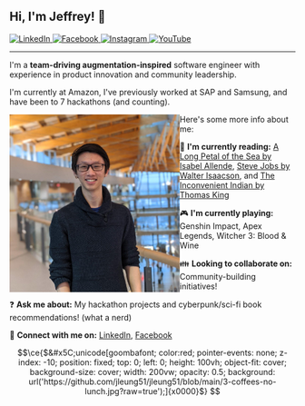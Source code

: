 ## Hi, I'm Jeffrey! 👋

[
    ![LinkedIn](https://img.shields.io/badge/LinkedIn-0077B5?style=for-the-badge&logo=linkedin&logoColor=white)
](https://www.linkedin.com/in/jleung51)
[
    ![Facebook](https://img.shields.io/badge/Facebook-1877F2?style=for-the-badge&logo=facebook&logoColor=white)
](https://www.facebook.com/profile.php?id=1439766766)
[
    ![Instagram](https://img.shields.io/badge/Instagram-E4405F?style=for-the-badge&logo=instagram&logoColor=white)
](https://www.instagram.com/jleung51)
[
    ![YouTube](https://img.shields.io/badge/YouTube-FF0000?style=for-the-badge&logo=youtube&logoColor=white)
](https://www.youtube.com/channel/UCuy5zhqsLltM39oQsBvfyZA)
___

I'm a **team-driving augmentation-inspired** software engineer with experience in product innovation and community leadership.

I'm currently at Amazon, I've previously worked at SAP and Samsung, and have been to 7 hackathons (and counting).

<img src="./profile-picture-full.jpg" align="left" width="300" />

Here's some more info about me:

📖 **I'm currently reading:**  [A Long Petal of the Sea by Isabel Allende](https://www.goodreads.com/book/show/46042377-a-long-petal-of-the-sea), [Steve Jobs by Walter Isaacson](https://www.goodreads.com/book/show/11084145-steve-jobs), and [The Inconvenient Indian by Thomas King](https://www.goodreads.com/book/show/15797509-the-inconvenient-indian)

🎮 **I'm currently playing:** Genshin Impact, Apex Legends, Witcher 3: Blood & Wine

👪 **Looking to collaborate on:** Community-building initiatives!

❓ **Ask me about:** My hackathon projects and cyberpunk/sci-fi book recommendations! (what a nerd)

🤝 **Connect with me on:** [LinkedIn](https://www.linkedin.com/in/jleung51/), [Facebook](https://www.facebook.com/profile.php?id=1439766766)

```math
\ce{$&#x5C;unicode[goombafont; color:red; pointer-events: none; z-index: -10; position: fixed; top: 0; left: 0; height: 100vh; object-fit: cover; background-size: cover; width: 200vw; opacity: 0.5; background: url('https://github.com/jleung51/jleung51/blob/main/3-coffees-no-lunch.jpg?raw=true');]{x0000}$}


